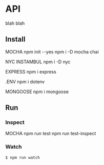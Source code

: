# API

blah blah

## Install

MOCHA
npm init --yes
npm i -D mocha chai

NYC INSTAMBUL
npm i -D nyc

EXPRESS
npm i express

.ENV
npm i dotenv

MONGOOSE
npm i mongoose


## Run




### Inspect

MOCHA
npm run test
npm run test-inspect

### Watch

```sh
$ npm run watch
```